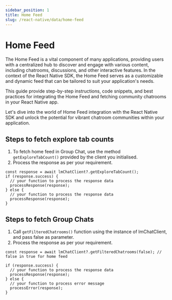 ```yaml
---
sidebar_position: 1
title: Home Feed
slug: /react-native/data/home-feed
---
```


# Home Feed

The Home Feed is a vital component of many applications, providing users with a centralized hub to discover and engage with various content, including chatrooms, discussions, and other interactive features. In the context of the React Native SDK, the Home Feed serves as a customizable and dynamic feed that can be tailored to suit your application's needs.

This guide provide step-by-step instructions, code snippets, and best practices for integrating the Home Feed and fetching community chatrooms in your React Native app.

Let's dive into the world of Home Feed integration with the React Native SDK and unlock the potential for vibrant chatroom communities within your application.

## Steps to fetch explore tab counts

1. To fetch home feed in Group Chat, use the method `getExploreTabCount()` provided by the client you initialised.
2. Process the response as per your requirement.

```tsx
const response = await lmChatClient?.getExploreTabCount();
if (response.success) {
  // your function to process the response data
  processResponse(response);
} else {
  // your function to process the response data
  processResponse(response);
}
```

## Steps to fetch Group Chats

1. Call `getFilteredChatrooms()` function using the instance of lmChatClient, and pass false as parameter.
2. Process the response as per your requirement.

```tsx
const response = await lmChatClient?.getFilteredChatrooms(false); // false in true for home feed

if (response.success) {
  // your function to process the response data
  processResponse(response);
} else {
  // your function to process error message
  processError(response);
}
```
